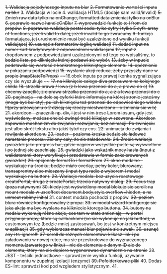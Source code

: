 ~~1. Walidacja pojedyńczego inputu na blur~~
~~2. Formatowanie wartości inputu na blur~~
3. Walidacja w locie
4. walidacja HTML5 (dodaje sam valid/invalid)
~~5. Zmień raw data tylko na onChange, formatted data zmieniaj tylko na onBlur~~
~~6. poprawic nazwe handleOnBlur~~
~~7. wyprowadzić funkcje to i from do propów.~~
~~8. poprawna walidacja postal code: tylko cyfry i tylko 5 cyfr: array of functions, jezeli valid to dalej, jezeli invalid to go zwracamy~~
~~9. funkcja formatująca, jej uruchomienie musi być uzależnione od wyniku funkcji validującej~~
~~10. usunąć z formaterów logikę walidacji~~
~~11. dodać input na numer kart kredytowych z odpowiednimi walidacjami~~
~~12, input z dropdownem z podpowiedziami uzależnionymi od tego co wpisaliśmy, to bedzie lista, po kliknięciu której podsawi sie wybór.~~
~~13. żeby w inpucie podstawiła się wartość z konkretnego klikniętego elementu~~
~~14. opóznienie w pokazaniu podpowiedzi~~
~~15. wyslanie akcji reduxa, żeby przyszły dane w propie (mapStateToProps)~~
~~16.obok inputa po prawej ikonka sygnalizująca czy sie wyszukuje ~~
~~17. na kliknięcie calego diva przesuwam na kolejnego childa~~
~~18. strzałki prawa / lewa (z b lewa przenosi do a, a prawa do c)~~
~~19. chcemy zapętlić, z c prawa strzałka przenosi do a, a z a lewa przenosi do c~~
~~20. paginacja - na dole są cyferki które informują na której stronie jesteśmy (moga być bullety), pu ich kliknięciu też przenosi do odpowiedniego widoku !!(przy przewijaniu o 2 dzieją się rzeczy niestworzone - c zmienia sie w b)~~
~~21. akordeon - znacznik np. div, i jest w nim tresc Lorem ipsum, gdy jest wyświetlany, możesz chcieć zwinąć treść klikając w szewrona. Akordeon zapewnia mechanizm do zwijania i rozwijania, bez animacji. Po zwinięciu jest albo skrót tekstu albo jakiś tytuł czy cos.~~
~~22. animacja do zwijania i rowijania akordeonu~~
~~23. loader - pozioma kreska bedzie sie ładować narastanie procesu. Zielony cały, że sie załadowało.~~
~~24. Zrobic wariacje gwiazdek jako progress bar, gdzie najpierw wszystkie puste są wyświetlone i po jednej sie zapełniają.~~
~~25. gwiadzki jako wskażnik mocy hasła (input z walidatorami ktory weryfikuje i przedstawia w formie zakolorowanych gwiazdek)~~
~~26. opcjonaly formatTo i formatFrom~~
~~27. okno modalne - wyskakuje na środku, bedzie miało overlay, pełny kolor, blurowany, transaprentny albo mieszany (input typu radio z wyborem i modal wyskakuje na button).~~
~~28. Wariacje modala: bez uzycia reactowego createPortal, druga z createPortal, trzecia natywny dialog.~~
~~29.  Focus trap (poza natywnym)~~
~~30. kiedy jest wyświetlony modal blokuje sie scroll: na mount modala w useeffect document.body.style.overflow=hidden, a na unmout robimy initial~~
31. content modala pochodzi z propów.
~~32. poziom blura równiez konfigurowalny z propa.~~
~~33. w modal wizard konfiguruje sie jaka akcja ma byc wyslana na klikniecie ktorego buttona.~~
~~34. butony na modalu wykonują różne akcje, cos tam w state zmieniają - w portal przyjmuje propy, które są callbackami (co sie wykonuje na jaki button),   w customowym też (bedzie mniej zastosowań, bo jest w konkretnym miejscu w aplikacji)~~
~~35. gdy wybierzesz manual blur pojawia sie suwak.~~
~~36. usunąć any i ts-ignore!!!~~
~~37. scroll do różnych elementów: klikasz link i po załadowaniu w nowej rutce, ma sie przeskrolowac do wyznaczonego momentu(zawartego w linku) - nie do elementu o danym ID ale do elementu, który ma sie dopiero wygenerowac dynamicznie na stronie~~
38. JEST - teściki jednostkowe - sprawdzenie wyniku funkcji, uzywanie komponentu w zupełnej izolacji (enzyme)
~~39. Pofolderkowac pliki~~
40. Dodas ES-lint: sprawdzi kod pod wzgledem stylistycznym.
41.